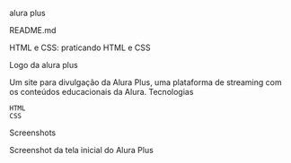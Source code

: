 alura plus

README.md

HTML e CSS: praticando HTML e CSS

Logo da alura plus

Um site para divulgação da Alura Plus, uma plataforma de streaming com os conteúdos educacionais da Alura.
Tecnologias

    HTML
    CSS

Screenshots

Screenshot da tela inicial do Alura Plus

